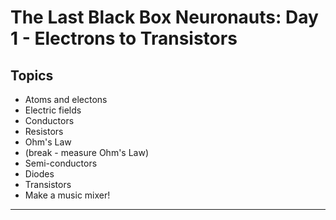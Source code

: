 # The Last Black Box Neuronauts: Day 1 - Electrons to Transistors

## Topics

- Atoms and electons
- Electric fields
- Conductors
- Resistors
- Ohm's Law
- (break - measure Ohm's Law)
- Semi-conductors
- Diodes
- Transistors
- Make a music mixer!

----

